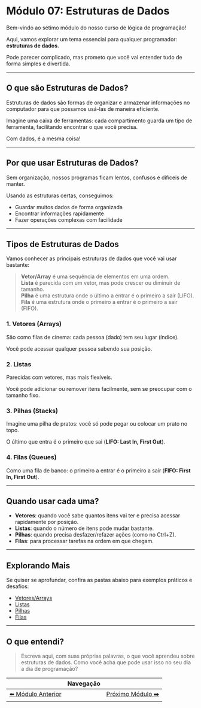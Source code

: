 # Módulo 07: Estruturas de Dados

Bem-vindo ao sétimo módulo do nosso curso de lógica de programação!

Aqui, vamos explorar um tema essencial para qualquer programador: **estruturas de dados**.

Pode parecer complicado, mas prometo que você vai entender tudo de forma simples e divertida.

---

## O que são Estruturas de Dados?

Estruturas de dados são formas de organizar e armazenar informações no computador para que possamos usá-las de maneira eficiente.

Imagine uma caixa de ferramentas: cada compartimento guarda um tipo de ferramenta, facilitando encontrar o que você precisa.

Com dados, é a mesma coisa!

---

## Por que usar Estruturas de Dados?

Sem organização, nossos programas ficam lentos, confusos e difíceis de manter.

Usando as estruturas certas, conseguimos:

- Guardar muitos dados de forma organizada
- Encontrar informações rapidamente
- Fazer operações complexas com facilidade

---

## Tipos de Estruturas de Dados

Vamos conhecer as principais estruturas de dados que você vai usar bastante:

> **Vetor/Array** é uma sequência de elementos em uma ordem.  
> **Lista** é parecida com um vetor, mas pode crescer ou diminuir de tamanho.  
> **Pilha** é uma estrutura onde o último a entrar é o primeiro a sair (LIFO).  
> **Fila** é uma estrutura onde o primeiro a entrar é o primeiro a sair (FIFO).

### 1. Vetores (Arrays)

São como filas de cinema: cada pessoa (dado) tem seu lugar (índice).

Você pode acessar qualquer pessoa sabendo sua posição.

### 2. Listas

Parecidas com vetores, mas mais flexíveis.

Você pode adicionar ou remover itens facilmente, sem se preocupar com o tamanho fixo.

### 3. Pilhas (Stacks)

Imagine uma pilha de pratos: você só pode pegar ou colocar um prato no topo.

O último que entra é o primeiro que sai (**LIFO: Last In, First Out**).

### 4. Filas (Queues)

Como uma fila de banco: o primeiro a entrar é o primeiro a sair (**FIFO: First In, First Out**).

---

## Quando usar cada uma?

- **Vetores**: quando você sabe quantos itens vai ter e precisa acessar rapidamente por posição.
- **Listas**: quando o número de itens pode mudar bastante.
- **Pilhas**: quando precisa desfazer/refazer ações (como no Ctrl+Z).
- **Filas**: para processar tarefas na ordem em que chegam.

---

## Explorando Mais

Se quiser se aprofundar, confira as pastas abaixo para exemplos práticos e desafios:

- [Vetores/Arrays](./vetores/README.md)
- [Listas](./listas/README.md)
- [Pilhas](./pilhas/README.md)
- [Filas](./filas/README.md)

---

## O que entendi?

> Escreva aqui, com suas próprias palavras, o que você aprendeu sobre estruturas de dados. Como você acha que pode usar isso no seu dia a dia de programação?

|   | Navegação |   |
|:-:|:----------|:-:|
| [⬅️ Módulo Anterior](../modulo-06-funcoes-modularizacao/README.md) |  | [Próximo Módulo ➡️](../modulo-08-depuracao-testes/README.md) |
